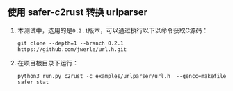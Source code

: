  ## 使用 safer-c2rust 转换 urlparser

1. 本测试中，选用的是`0.2.1`版本，可以通过执行以下以命令获取C源码：
    
    ```shell
    git clone --depth=1 --branch 0.2.1  https://github.com/jwerle/url.h.git
    ```

2. 在项目根目录下运行：

    ```
    python3 run.py c2rust -c examples/urlparser/url.h  --gencc=makefile safer stat
    ```

